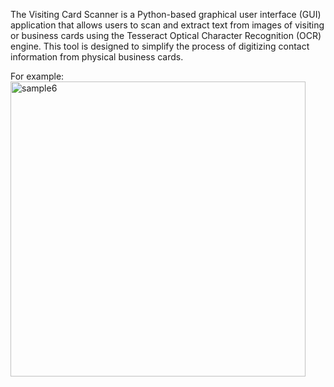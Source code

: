 The Visiting Card Scanner is a Python-based graphical user interface (GUI) application that allows users to scan and extract text from images of visiting or business cards using the Tesseract Optical Character Recognition (OCR) engine.
This tool is designed to simplify the process of digitizing contact information from physical business cards.


For example:
<img width="472" alt="sample6" src="https://github.com/tanvimoholkar/Business-Card-Detection/assets/84341665/03537cce-7f7a-4435-bd42-4cc0325473c9">
